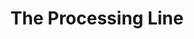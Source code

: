 ---
ep: 178
title: "The Processing Line"
imglink: "https://live.staticflickr.com/65535/50998312546_0151e00c5b_o.jpg"
thumbnail: "https://live.staticflickr.com/65535/50998312546_e18d13337d_q.jpg"
alt: "An endless line of faceless, featureless figures on a narrow path raised high off the ground."
name: "nik"
---
